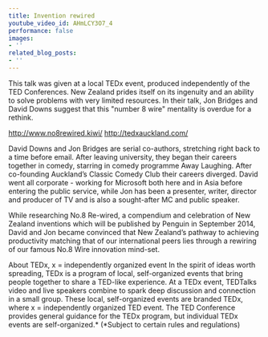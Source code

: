 ```yaml
---
title: Invention rewired
youtube_video_id: AHmLCY3O7_4
performance: false
images:
- ''
related_blog_posts:
- ''
---
```


This talk was given at a local TEDx event, produced independently of the TED Conferences. New Zealand prides itself on its ingenuity and an ability to solve problems with very limited resources. In their talk, Jon Bridges and David Downs suggest that this "number 8 wire" mentality is overdue for a rethink.

http://www.no8rewired.kiwi/
http://tedxauckland.com/

David Downs and Jon Bridges are serial co-authors, stretching right back to a time before email. After leaving university, they began their careers together in comedy, starring in comedy programme Away Laughing. After co-founding Auckland’s Classic Comedy Club their careers diverged. David went all corporate - working for Microsoft both here and in Asia before entering the public service, while Jon has been a presenter, writer, director and producer of TV and is also a sought-after MC and public speaker.

While researching No.8 Re-wired, a compendium and celebration of New Zealand inventions which will be published by Penguin in September 2014, David and Jon became convinced that New Zealand’s pathway to achieving productivity matching that of our international peers lies through a rewiring of our famous No.8 Wire innovation mind-set.

About TEDx, x = independently organized event In the spirit of ideas worth spreading, TEDx is a program of local, self-organized events that bring people together to share a TED-like experience. At a TEDx event, TEDTalks video and live speakers combine to spark deep discussion and connection in a small group. These local, self-organized events are branded TEDx, where x = independently organized TED event. The TED Conference provides general guidance for the TEDx program, but individual TEDx events are self-organized.* (*Subject to certain rules and regulations)
